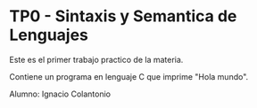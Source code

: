 # TP0 - Sintaxis y Semantica de Lenguajes

Este es el primer trabajo practico de la materia.

Contiene un programa en lenguaje C que imprime "Hola mundo".

Alumno: Ignacio Colantonio